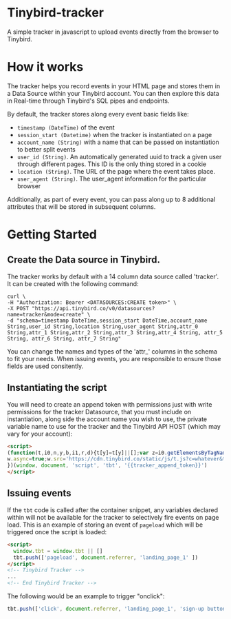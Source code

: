 # Tinybird-tracker

A simple tracker in javascript to upload events directly from the browser to Tinybird.

# How it works

The tracker helps you record events in your HTML page and stores them in a Data Source within your Tinybird account. You can then explore this data in Real-time through Tinybird's SQL pipes and endpoints.

By default, the tracker stores along every event basic fields like:

* `timestamp (DateTime)` of the event
* `session_start (Datetime)` when the tracker is instantiated on a page
* `account_name (String)` with a name that can be passed on instantiation to better split events
* `user_id (String)`. An automatically generated uuid to track a given user through different pages. This ID is the only thing stored in a cookie
* `location (String)`. The URL of the page where the event takes place.
* `user_agent (String)`. The user_agent information for the particular browser

Additionally, as part of every event, you can pass along up to 8 additional attributes that will be stored in subsequent columns.

# Getting Started

## Create the Data source in Tinybird.

The tracker works by default with a 14 column data source called 'tracker'. It can be created with the following command:

```shell
curl \
-H "Authorization: Bearer <DATASOURCES:CREATE token>" \
-X POST "https://api.tinybird.co/v0/datasources?name=tracker&mode=create" \
-d "schema=timestamp DateTime,session_start DateTime,account_name String,user_id String,location String,user_agent String,attr_0 String,attr_1 String,attr_2 String,attr_3 String,attr_4 String, attr_5 String, attr_6 String, attr_7 String"
```

You can change the names and types of the 'attr_' columns in the schema to fit your needs. When issuing events, you are responsible to ensure those fields are used consitently.

## Instantiating the script

You will need to create an append token with permissions just with write permissions for the tracker Datasource, that you must include on instantiation, along side the account name you wish to use, the private variable name to use for the tracker and the Tinybird API HOST (which may vary for your account):

```html
<script>
(function(t,i0,n,y,b,i1,r,d){t[y]=t[y]||[];var z=i0.getElementsByTagName(n)[0],w=i0.createElement(n),fn=y!='tbt'?'&f='+y:'',a=!!i1?'&a='+i1:'',da=!!r?'&d='+r:'',h=!!d?'&h='+d:'';
w.async=true;w.src='https://cdn.tinybird.co/static/js/t.js?c=whatever&t='+b+fn+a+da+h;z.parentNode.insertBefore(w,z);
})(window, document, 'script', 'tbt', '{{tracker_append_token}}')
</script>
```

## Issuing events

If the `tbt` code is called after the container snippet, any variables declared within will not be available for the tracker to selectively fire events on page load. This is an example of storing an event of `pageload` which will be triggered once the script is loaded:

```html
<script>
  window.tbt = window.tbt || []
  tbt.push(['pageload', document.referrer, 'landing_page_1' ])
</script>
<!-- Tinybird Tracker -->
...
<!-- End Tinybird Tracker -->
```

The following would be an example to trigger "onclick":

```javascript
tbt.push(['click', document.referrer, 'landing_page_1', 'sign-up button'])
```


